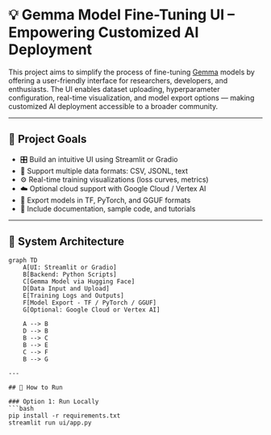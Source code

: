 # 💡 Gemma Model Fine-Tuning UI – Empowering Customized AI Deployment

This project aims to simplify the process of fine-tuning [Gemma](https://ai.google.dev/gemma) models by offering a user-friendly interface for researchers, developers, and enthusiasts. The UI enables dataset uploading, hyperparameter configuration, real-time visualization, and model export options — making customized AI deployment accessible to a broader community.

---

## 🚀 Project Goals

- 🎛️ Build an intuitive UI using Streamlit or Gradio
- 📂 Support multiple data formats: CSV, JSONL, text
- ⚙️ Real-time training visualizations (loss curves, metrics)
- ☁️ Optional cloud support with Google Cloud / Vertex AI
- 🧠 Export models in TF, PyTorch, and GGUF formats
- 📘 Include documentation, sample code, and tutorials

---

## 🧱 System Architecture

```mermaid
graph TD
    A[UI: Streamlit or Gradio]
    B[Backend: Python Scripts]
    C[Gemma Model via Hugging Face]
    D[Data Input and Upload]
    E[Training Logs and Outputs]
    F[Model Export - TF / PyTorch / GGUF]
    G[Optional: Google Cloud or Vertex AI]

    A --> B
    D --> B
    B --> C
    B --> E
    C --> F
    B --> G

---

## 🧪 How to Run

### Option 1: Run Locally
```bash
pip install -r requirements.txt
streamlit run ui/app.py

